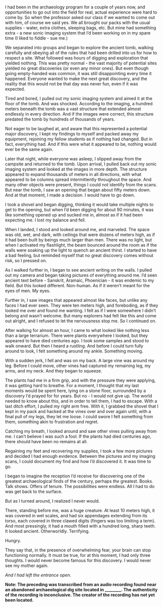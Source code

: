 I had been in the archaeology program for a couple of years now, and opportunities to go out into the field for real, actual experience were hard to come by. So when the professor asked our class if we wanted to come out with him, of course we said yes. We all brought our packs with the usual supplies - water, extra clothes, sleeping bags, etc. But mine had something extra - a new sonic imaging system that I’d been working on in my spare time (I liked to fiddle - sue me.)

We separated into groups and began to explore the ancient tomb, walking carefully and obeying all of the rules that had been drilled into us for how to respect a site. What followed was hours of digging and exploration that yielded nothing. This was pretty normal - the vast majority of potential sites yielded no great discoveries (or even any minor ones). But even though going empty-handed was common, it was still disappointing every time it happened. Everyone wanted to make the next great discovery, and the reality that this would not be that day was never fun, even if it was expected.

Tired and bored, I pulled out my sonic imaging system and aimed it at the floor of the tomb. And was shocked. According to the imaging, a hundred meters beneath the tomb was a vast structure that extended almost endlessly in every direction. And if the images were correct, this structure predated the tomb by hundreds of thousands of years.

Not eager to be laughed at, and aware that this represented a potential major discovery, I kept my findings to myself and packed away my equipment, rejoining my fellow students as if nothing had changed. But in fact, everything had. And if this were what it appeared to be, nothing would ever be the same again.

Later that night, while everyone was asleep, I slipped away from the campsite and returned to the tomb. Upon arrival, I pulled back out my sonic imaging system and looked at the images in more depth. The structure appeared to expand thousands of meters in all directions, with what appeared to be columns spread intermittently throughout the space. And many other objects were present, things I could not identify from the scans. But near the tomb, I saw an opening that began about fifty meters down. And at that moment, I made a decision. I would have to go down. 

I took a shovel and began digging, thinking it would take multiple nights to get to the opening, but when I’d been digging for about 90 minutes, it was like something opened up and sucked me in, almost as if it had been expecting me. I lost my balance and fell.

When I landed, I stood and looked around me, and marveled. The space was old, wet, and dark, with ceilings that were dozens of meters high, as if it had been built by beings much larger than men. There was no light, but when I activated my flashlight, the beam bounced around the room as if the walls were soaking up the light to quench an ancient thirst. I started to have a bad feeling, but reminded myself that no great discovery comes without risk, so I pressed on. 

As I walked further in, I began to see ancient writing on the walls. I pulled out my camera and began taking pictures of everything around me. I’d seen ancient text before - Sanskrit, Aramaic, Phoenician - it was endemic to my field. But this looked different. Non-human. As if it weren’t meant for the eyes of men. My eyes.

Further in, I saw images that appeared almost like faces, but unlike any faces I had ever seen. They were ten meters high, and foreboding, as if they looked me over and found me wanting. I felt as if I were somewhere I didn’t belong and wasn’t welcome. But many explorers had felt like this and come out alright, and I refused to let the nervousness stop me. So I continued on.

After walking for almost an hour, I came to what looked like nothing less than a large terrarium. There were plants everywhere I looked, but they appeared to have died centuries ago. I took some samples and stood to walk onward. But then I heard a rustling. And before I could turn fully around to look, I felt something around my ankle. Something moving.

With a sudden jerk, I fell and was on my back. A large vine was around my leg. Before I could move, other vines had captured my remaining leg, my arms, and my neck. And they began to squeeze. 

The plants had me in a firm grip, and with the pressure they were applying, it was getting hard to breathe. For a moment, I thought that my last moments would be spent here, lying on a stone floor, surrounded by a discovery I’d prayed for for years. But no - I would not give up. The world needed to know about this, and in order to tell them, I had to escape. With a last ditch effort, I pulled my right arm free. With it, I grabbed the shovel that I kept in my pack and hacked at the vines over and over again until, with a final pull of my legs, they let me loose. I could swore I felt something from them, something akin to frustration and regret. 

Catching my breath, I looked around and saw other vines pulling away from me. I can’t believe I was such a fool. If the plants had died centuries ago, there should have been no remains at all.

Regaining my feet and recovering my supplies, I took a few more pictures and decided I had enough evidence. Between the pictures and my imaging scans, I could document my find and how I’d discovered it. It was time to go.

I began to imagine the reception I’d receive for discovering one of the greatest archaeological finds of the century, perhaps *the* greatest. Books. Talk shows. Offers of tenure. The possibilities were endless. All I had to do was get back to the surface.

But as I turned around, I realized I never would.

There, standing before me, was a huge creature. At least 10 meters high, it was covered in wet scales, and had six appendages extending from its torso, each covered in three clawed digits (fingers was too limiting a term). And most pressingly, it had a mouth filled with a hundred long, sharp teeth. It looked ancient. Otherworldly. Terrifying.

Hungry.

They say that, in the presence of overwhelming fear, your brain can stop functioning normally. It must be true, for at this moment, I had only three thoughts. I would never become famous for this discovery. I would never see my mother again.

*And I had left the entrance open.*

**Note: The preceding was transcribed from an audio recording found near an abandoned archaeological dig site located in ________. The authenticity of the recording is inconclusive. The creator of the recording has not yet been located.**